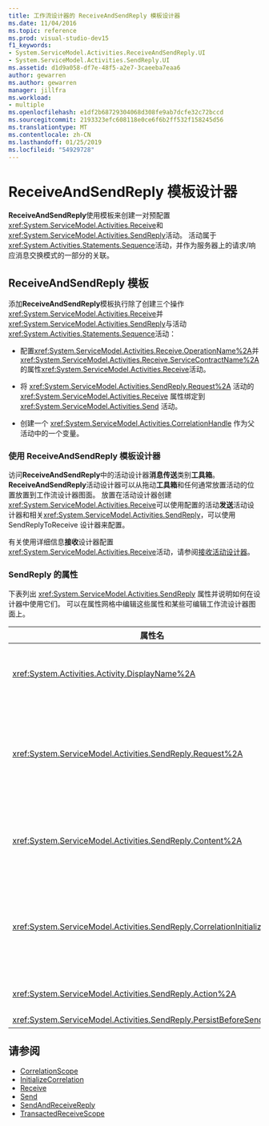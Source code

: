 ```yaml
---
title: 工作流设计器的 ReceiveAndSendReply 模板设计器
ms.date: 11/04/2016
ms.topic: reference
ms.prod: visual-studio-dev15
f1_keywords:
- System.ServiceModel.Activities.ReceiveAndSendReply.UI
- System.ServiceModel.Activities.SendReply.UI
ms.assetid: d1d9a058-df7e-48f5-a2e7-3caeeba7eaa6
author: gewarren
ms.author: gewarren
manager: jillfra
ms.workload:
- multiple
ms.openlocfilehash: e1df2b68729304068d308fe9ab7dcfe32c72bccd
ms.sourcegitcommit: 2193323efc608118e0ce6f6b2ff532f158245d56
ms.translationtype: MT
ms.contentlocale: zh-CN
ms.lasthandoff: 01/25/2019
ms.locfileid: "54929728"
---
```

# <a name="receiveandsendreply-template-designer"></a>ReceiveAndSendReply 模板设计器

**ReceiveAndSendReply**使用模板来创建一对预配置<xref:System.ServiceModel.Activities.Receive>和<xref:System.ServiceModel.Activities.SendReply>活动。 活动属于<xref:System.Activities.Statements.Sequence>活动，并作为服务器上的请求/响应消息交换模式的一部分的关联。

## <a name="the-receiveandsendreply-template"></a>ReceiveAndSendReply 模板

添加**ReceiveAndSendReply**模板执行除了创建三个操作<xref:System.ServiceModel.Activities.Receive>并<xref:System.ServiceModel.Activities.SendReply>与活动<xref:System.Activities.Statements.Sequence>活动：

- 配置<xref:System.ServiceModel.Activities.Receive.OperationName%2A>并<xref:System.ServiceModel.Activities.Receive.ServiceContractName%2A>的属性<xref:System.ServiceModel.Activities.Receive>活动。

- 将 <xref:System.ServiceModel.Activities.SendReply.Request%2A> 活动的 <xref:System.ServiceModel.Activities.Receive> 属性绑定到 <xref:System.ServiceModel.Activities.Send> 活动。

- 创建一个 <xref:System.ServiceModel.Activities.CorrelationHandle> 作为父活动中的一个变量。

### <a name="use-the-receiveandsendreply-template-designer"></a>使用 ReceiveAndSendReply 模板设计器

访问**ReceiveAndSendReply**中的活动设计器**消息传送**类别**工具箱**。 **ReceiveAndSendReply**活动设计器可以从拖动**工具箱**和任何通常放置活动的位置放置到工作流设计器图面。 放置在活动设计器创建<xref:System.ServiceModel.Activities.Receive>可以使用配置的活动**发送**活动设计器和相关<xref:System.ServiceModel.Activities.SendReply>，可以使用 SendReplyToReceive 设计器来配置。

有关使用详细信息**接收**设计器配置<xref:System.ServiceModel.Activities.Receive>活动，请参阅[接收活动设计器](../workflow-designer/receive-activity-designer.md)。

### <a name="properties-of-sendreply"></a>SendReply 的属性

下表列出 <xref:System.ServiceModel.Activities.SendReply> 属性并说明如何在设计器中使用它们。 可以在属性网格中编辑这些属性和某些可编辑工作流设计器图面上。


| 属性名 | 必需 | 用法 |
|-|----------|-|
| <xref:System.Activities.Activity.DisplayName%2A> | False | <xref:System.ServiceModel.Activities.SendReply> 活动的可选友好名称。 默认值为 SendReplyToReceive。<br /><br /> 虽然对友好使用非默认值<xref:System.Activities.Activity.DisplayName%2A>并不严格要求，最好是使用此类值。 |
| <xref:System.ServiceModel.Activities.SendReply.Request%2A> | True | 对与此 <xref:System.ServiceModel.Activities.Receive> 活动配对的 <xref:System.ServiceModel.Activities.SendReply> 活动的引用。 此属性不能**null**。 在服务器上将 <xref:System.ServiceModel.Activities.Receive> 和 <xref:System.ServiceModel.Activities.SendReply> 活动配合使用，可对请求/响应消息模式进行建模。 此属性指定配对的 <xref:System.ServiceModel.Activities.Send> 活动。 在设计器中，您不能编辑此属性，因为它自动绑定到<xref:System.ServiceModel.Activities.Send>活动从其创建<xref:System.ServiceModel.Activities.SendReply>活动。 |
| <xref:System.ServiceModel.Activities.SendReply.Content%2A> | False | 指定要接收的消息或参数内容。 它可为 <xref:System.ServiceModel.Activities.ReceiveMessageContent> 活动或 <xref:System.ServiceModel.Activities.ReceiveParametersContent> 活动。 编辑此属性的旁边单击省略号按钮**内容**在属性网格中，或单击字段**定义**按钮旁边**内容**上标签**接收**活动设计器图面。 两者都显示**内容定义**对话框。 有关如何使用此框的详细信息，请参阅[内容定义对话框](../workflow-designer/content-definition-dialog-box.md)主题。 |
| <xref:System.ServiceModel.Activities.SendReply.CorrelationInitializers%2A> | False | 指定在工作流中对配置此 <xref:System.ServiceModel.Activities.CorrelationInitializer> 活动的多个 <xref:System.ServiceModel.Activities.CorrelationHandle> 对象进行初始化的 <xref:System.ServiceModel.Activities.Receive> 对象的集合。 单击省略号按钮旁边<xref:System.ServiceModel.Activities.SendReply.CorrelationInitializers%2A>属性在属性网格中，打开**添加相关初始值设定项**对话框。 有关使用此框的详细信息，请参阅[添加相关初始值设定项对话框](../workflow-designer/add-correlationinitializers-dialog-box.md)主题。 |
| <xref:System.ServiceModel.Activities.SendReply.Action%2A> | False | 指定消息的操作标头。 如果未显式设置，其默认值为：<br /><br /> <strong>https://tempuri.org/{service 协定命名空间} / {服务协定名称} / {操作名称}</strong> |
| <xref:System.ServiceModel.Activities.SendReply.PersistBeforeSend%2A> | False | 指定在发送回复消息前是否应保留工作流实例。 默认值为“false”。 |

## <a name="see-also"></a>请参阅

- [CorrelationScope](../workflow-designer/correlationscope-activity-designer.md)
- [InitializeCorrelation](../workflow-designer/initializecorrelation-activity-designer.md)
- [Receive](../workflow-designer/receive-activity-designer.md)
- [Send](../workflow-designer/send-activity-designer.md)
- [SendAndReceiveReply](../workflow-designer/sendandreceivereply-template-designer.md)
- [TransactedReceiveScope](../workflow-designer/transactedreceivescope-activity-designer.md)